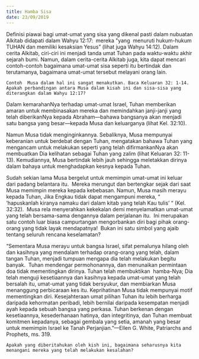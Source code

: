 ```yaml
---
title: Hamba Sisa
date: 23/09/2019
---
```


Definisi piawai bagi umat-umat yang sisa yang dikenal pasti dalam nubuatan Alkitab didapati dalam Wahyu 12:17:  mereka "yang  menuruti hukum-hukum TUHAN dan memiliki kesaksian Yesus” (lihat juga Wahyu 14:12). Dalam cerita Alkitab, ciri-ciri ini menjadi tanda umat Tuhan pada waktu-waktu akhir sejarah bumi. Namun, dalam cerita-cerita Alkitab juga, kita dapat mencari contoh-contoh bagaimana umat-umat sisa seperti itu bertindak dan terutamanya, bagaimana umat-umat tersebut melayani orang lain.

`Contoh  Musa dalam hal ini sangat menakutkan. Baca Keluaran 32: 1-14. Apakah perbandingan antara Musa dalam kisah ini dan sisa-sisa yang diterangkan dalam Wahyu 12:17?`

Dalam kemarahanNya terhadap umat-umat Israel, Tuhan memberikan amaran untuk membinasakan mereka dan memindahkan janji-janji yang telah diberikanNya kepada Abraham—bahawa bangsanya akan menjadi satu bangsa yang besar—kepada Musa dan keluarganya (lihat Kel. 32:10).

Namun Musa tidak menginginkannya. Sebaliknya, Musa mempunyai keberanian untuk berdebat dengan Tuhan, mengatakan bahawa Tuhan yang mengancam untuk melakukan seperti yang telah difirmankanNya akan membuatkan Dia kelihatan sebagai Tuhan yang zalim (lihat Keluaran 32: 11-13). Kemudiannya, Musa bertindak lebih jauh sehingga meletakkan dirinya dalam bahaya untuk menghadapkan kesnya kepada Tuhan.

Sudah sekian lama Musa bergelut untuk memimpin umat-umat ini keluar dari padang belantara itu.  Mereka merungut dan bertengkar sejak dari saat Musa memimpin mereka kepada kebebasan. Namun, Musa masih merayu kepada Tuhan, Jika Engkau tidak dapat mengampuni mereka, “ ‘hapuskanlah kiranya namaku dari dalam kitab yang telah Kau tulis’ “ (Kel. 32:32).  Musa rela menyerahkan kekekalan demi menyelamatkan umat-umat yang telah bersama-sama dengannya dalam perjalanan itu.  Ini merupakan satu contoh luar biasa campurtangan mengorbankan diri bagi pihak orang-orang yang tidak layak mendapatnya!  Bukan ini satu simbol yang ajaib tentang seluruh rencana keselamatan?

“Sementara Musa merayu untuk bangsa Israel, sifat pemalunya hilang oleh dan kasihnya yang mendalam terhadap orang-orang yang telah, dalam tangan Tuhan, menjadi tumpuan mengapa dia telah melakukan begitu banyak.  Tuhan mendengar permohonannya, dan menunaikan permintaan doa tidak mementingkan dirinya. Tuhan telah membuktikan  hamba-Nya; Dia telah menguji kesetiaannya dan kasihnya kepada umat-umat yang telah bersalah itu, umat-umat yang tidak bersyukur, dan membiarkan Musa menanggung perbicaraan kes itu. Keprihatinan Musa tidak mempunyai motif mementingkan diri. Kesejahteraan umat pilihan Tuhan itu lebih berharga daripada kehormatan peribadi, lebih bernilai daripada kesempatan menjadi ayah kepada sebuah bangsa yang perkasa. Tuhan berkenan dengan kesetiaannya, kesederhanaan hatinya, dan integritinya, dan Tuhan membuat komitmen kepadanya, sebagai gembala yang setia, amanah yang besar untuk memimpin Israel ke Tanah Perjanjian.”—Ellen G. White, Patriarchs and Prophets, ms. 319.

`Apakah yang diberitahukan oleh kish ini, bagaimana seharusnya kita menangani mereka yang telah melakukan kesalahan?`